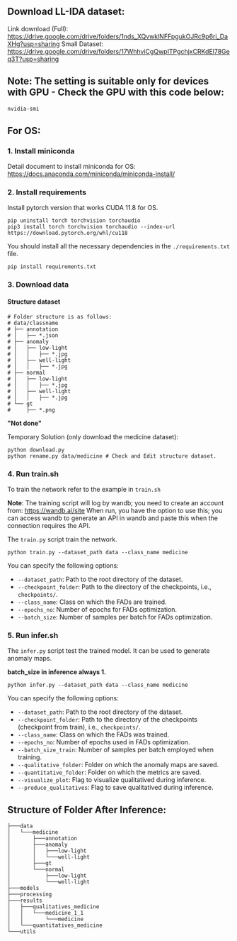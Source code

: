 ## Download LL-IDA dataset:
Link download (Full): https://drive.google.com/drive/folders/1nds_XQvwklNFFpgukOJRc9p6ri_DaXHg?usp=sharing
Small Dataset: https://drive.google.com/drive/folders/17WhhviCgQwpITPgchjxCRKdEl78Geq3T?usp=sharing
## Note: The setting is suitable only for devices with GPU - Check the GPU with this code below:
```sh 
nvidia-smi
```

## For OS:

### 1. Install miniconda
Detail document to install miniconda for OS: https://docs.anaconda.com/miniconda/miniconda-install/

### 2. Install requirements
Install pytorch version that works CUDA 11.8 for OS.
```
pip uninstall torch torchvision torchaudio
pip3 install torch torchvision torchaudio --index-url https://download.pytorch.org/whl/cu118
```

You should install all the necessary dependencies in the `./requirements.txt` file.
```
pip install requirements.txt
```

### 3. Download data
#### Structure dataset
    # Folder structure is as follows:
    # data/classname
    # ├── annotation
    # │   ├── *.json
    # ├── anomaly
    # │   ├── low-light
    # │   │   ├── *.jpg
    # │   ├── well-light
    # │   │   ├── *.jpg
    # ├── normal
    # │   ├── low-light
    # │   │   ├── *.jpg
    # │   ├── well-light
    # │   │   ├── *.jpg
    # └── gt
    #     ├── *.png
**"Not done"**

Temporary Solution (only download the medicine dataset): 
```
python download.py
python rename.py data/medicine # Check and Edit structure dataset.
```

### 4. Run train.sh
To train the network refer to the example in `train.sh`

**Note**: The training script will log by wandb; you need to create an account from: https://wandb.ai/site When run, you have the option to use this; you can access wandb to generate an API in wandb and paste this when the connection requires the API.

The `train.py` script train the network.
```
python train.py --dataset_path data --class_name medicine
```

You can specify the following options:
   - `--dataset_path`: Path to the root directory of the dataset.
   - `--checkpoint_folder`: Path to the directory of the checkpoints, i.e., `checkpoints/`.
   - `--class_name`: Class on which the FADs are trained.
   - `--epochs_no`: Number of epochs for FADs optimization.
   - `--batch_size`: Number of samples per batch for FADs optimization.


### 5. Run infer.sh

The `infer.py` script test the trained model. It can be used to generate anomaly maps.

**batch_size in inference always 1.**
```
python infer.py --dataset_path data --class_name medicine
```
You can specify the following options:
   - `--dataset_path`: Path to the root directory of the dataset.
   - `--checkpoint_folder`: Path to the directory of the checkpoints (checkpoint from train), i.e., `checkpoints/`.
   - `--class_name`: Class on which the FADs was trained.
   - `--epochs_no`: Number of epochs used in FADs optimization.
   - `--batch_size_train`: Number of samples per batch employed when training.
   - `--qualitative_folder`: Folder on which the anomaly maps are saved.
   - `--quantitative_folder`: Folder on which the metrics are saved.
   - `--visualize_plot`: Flag to visualize qualitatived during inference.
   - `--produce_qualitatives`: Flag to save qualitatived during inference.


## Structure of Folder After Inference:
```
├───data
│   └───medicine
│       ├───annotation
│       ├───anomaly
│       │   ├───low-light
│       │   └───well-light
│       ├───gt
│       └───normal
│           ├───low-light
│           └───well-light
├───models
├───processing
├───results
│   ├───qualitatives_medicine
│   │   └───medicine_1_1
│   │       └───medicine
│   └───quantitatives_medicine
└───utils
```






